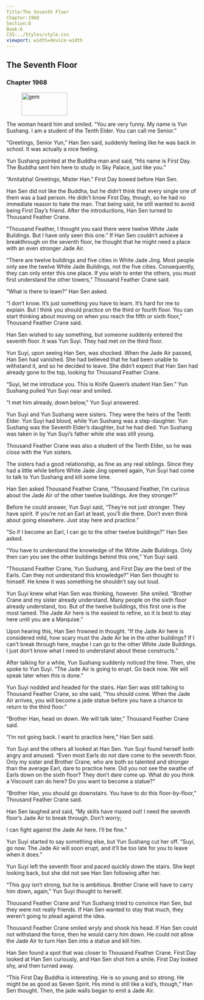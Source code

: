 ```yaml
---
Title:The Seventh Floor 
Chapter:1968 
Section:8 
Book:6 
CSS:../Styles/style.css 
viewport: width=device-width
---
```

  
## The Seventh Floor
### Chapter 1968
  
<figure>
	<img src="../Images/gem.gif" alt="gem" id="gem" width="120" height="60" />
</figure>
  

  
The woman heard him and smiled. “You are very funny. My name is Yun Sushang. I am a student of the Tenth Elder. You can call me Senior.”

“Greetings, Senior Yun,” Han Sen said, suddenly feeling like he was back in school. It was actually a nice feeling.

Yun Sushang pointed at the Buddha man and said, “His name is First Day. The Buddha sent him here to study in Sky Palace, just like you.”

“Amitabha! Greetings, Mister Han.” First Day bowed before Han Sen.

Han Sen did not like the Buddha, but he didn’t think that every single one of them was a bad person. He didn’t know First Day, though, so he had no immediate reason to hate the man. That being said, he still wanted to avoid being First Day’s friend. After the introductions, Han Sen turned to Thousand Feather Crane.

“Thousand Feather, I thought you said there were twelve White Jade Buildings. But I have only seen this one.” If Han Sen couldn’t achieve a breakthrough on the seventh floor, he thought that he might need a place with an even stronger Jade Air.

“There are twelve buildings and five cities in White Jade Jing. Most people only see the twelve White Jade Buildings, not the five cities. Consequently, they can only enter this one place. If you wish to enter the others, you must first understand the other towers,” Thousand Feather Crane said.

“What is there to leam?” Han Sen asked.

“I don’t know. It’s just something you have to learn. It’s hard for me to explain. But I think you should practice on the third or fourth floor. You can start thinking about moving on when you reach the fifth or sixth floor,” Thousand Feather Crane said.

Han Sen wished to say something, but someone suddenly entered the seventh floor. It was Yun Suyi. They had met on the third floor.

Yun Suyi, upon seeing Han Sen, was shocked. When the Jade Air passed, Han Sen had vanished. She had believed that he had been unable to withstand it, and so he decided to leave. She didn’t expect that Han Sen had already gone to the top, looking for Thousand Feather Crane.

“Suyi, let me introduce you. This is Knife Queen’s student Han Sen.” Yun Sushang pulled Yun Suyi near and smiled.

“I met him already, down below,” Yun Suyi answered.

Yun Suyi and Yun Sushang were sisters. They were the heirs of the Tenth Elder. Yun Suyi had blood, while Yun Sushang was a step-daughter. Yun Sushang was the Seventh Elder’s daughter, but he had died. Yun Sushang was taken in by Yun Suyi’s father while she was still young.

Thousand Feather Crane was also a student of the Tenth Elder, so he was close with the Yun sisters.

The sisters had a good relationship, as fine as any real siblings. Since they had a little while before White Jade Jing opened again, Yun Suyi had come to talk to Yun Sushang and kill some time.

Han Sen asked Thousand Feather Crane, “Thousand Feather, I’m curious about the Jade Air of the other twelve buildings. Are they stronger?”

Before he could answer, Yun Suyi said, “They’re not just stronger. They have spirit. If you’re not an Earl at least, you’ll die there. Don’t even think about going elsewhere. Just stay here and practice.”

“So if I become an Earl, I can go to the other twelve buildings?” Han Sen asked.

“You have to understand the knowledge of the White Jade Buildings. Only then can you see the other buildings behind this one,” Yun Suyi said.

“Thousand Feather Crane, Yun Sushang, and First Day are the best of the Earls. Can they not understand this knowledge?” Han Sen thought to himself. He knew it was something he shouldn’t say out loud.

Yun Suyi knew what Han Sen was thinking, however. She smiled. “Brother Crane and my sister already understand. Many people on the sixth floor already understand, too. But of the twelve buildings, this first one is the most tamed. The Jade Air here is the easiest to refine, so it is best to stay here until you are a Marquise.”

Upon hearing this, Han Sen frowned in thought. “If the Jade Air here is considered mild, how scary must the Jade Air be in the other buildings? If I can’t break through here, maybe I can go to the other White Jade Buildings. I just don’t know what I need to understand about these constructs.”

After talking for a while, Yun Sushang suddenly noticed the time. Then, she spoke to Yun Suyi. “The Jade Air is going to erupt. Go back now. We will speak later when this is done.”

Yun Suyi nodded and headed for the stairs. Han Sen was still talking to Thousand Feather Crane, so she said, “You should come. When the Jade Air arrives, you will become a jade statue before you have a chance to return to the third floor.”

“Brother Han, head on down. We will talk later,” Thousand Feather Crane said.

“I’m not going back. I want to practice here,” Han Sen said.

Yun Suyi and the others all looked at Han Sen. Yun Suyi found herself both angry and amused. “Even most Earls do not dare come to the seventh floor. Only my sister and Brother Crane, who are both so talented and stronger than the average Earl, dare to practice here. Did you not see the swathe of Earls down on the sixth floor? They don’t dare come up. What do you think a Viscount can do here? Do you want to become a statue?”

“Brother Han, you should go downstairs. You have to do this floor-by-floor,” Thousand Feather Crane said.

Han Sen laughed and said, “My skills have maxed out! I need the seventh floor’s Jade Air to break through. Don’t worry;

I can fight against the Jade Air here. I’ll be fine.”

Yun Suyi started to say something else, but Yun Sushang cut her off. “Suyi, go now. The Jade Air will soon erupt, and it’ll be too late for you to leave when it does.”

Yun Suyi left the seventh floor and paced quickly down the stairs. She kept looking back, but she did not see Han Sen following after her.

“This guy isn’t strong, but he is ambitious. Brother Crane will have to carry him down, again,” Yun Suyi thought to herself.

Thousand Feather Crane and Yun Sushang tried to convince Han Sen, but they were not really friends. If Han Sen wanted to stay that much, they weren’t going to plead against the idea.

Thousand Feather Crane smiled wryly and shook his head. If Han Sen could not withstand the force, then he would carry him down. He could not allow the Jade Air to turn Han Sen into a statue and kill him.

Han Sen found a spot that was closer to Thousand Feather Crane. First Day looked at Han Sen curiously, and Han Sen shot him a smile. First Day looked shy, and then turned away.

“This First Day Buddha is interesting. He is so young and so strong. He might be as good as Seven Spirit. His mind is still like a kid’s, though,” Han Sen thought. Then, the jade walls began to emit a Jade Air.